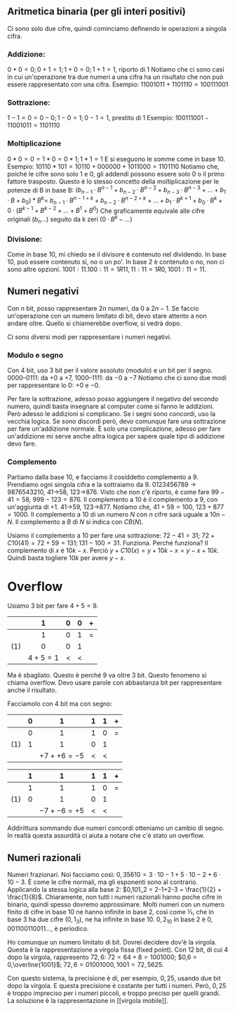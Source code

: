 ## Aritmetica binaria (per gli interi positivi)
Ci sono solo due cifre, quindi cominciamo definendo le operazioni a singola cifra.

### Addizione:
$0+0=0; 0+1=1; 1+0=0; 1+1=1$, riporto di 1
Notiamo che ci sono casi in cui un'operazione tra due numeri a una cifra ha un risultato che non può essere rappresentato con una cifra.
Esempio: $11001011+1101110=100111001$

### Sottrazione:
$1-1=0=0-0; 1-0=1; 0-1=1$, prestito di 1
Esempio: $100111001-11001011=1101110$

### Moltiplicazione
$0*0=0=1*0=0*1; 1*1=1$
E si eseguono le somme come in base 10.
Esempio: $10110*101=10110+000000+1011000=1101110$
Notiamo che, poiché le cifre sono solo 1 e 0, gli addendi possono essere solo 0 o il primo fattore trasposto.
Questo è lo stesso concetto della moltiplicazione per le potenze di B in base B:
	$(b_{n-1}·B^{n-1}+b_{n-2}·B^{n-2}+b_{n-3}·B^{n-3}+…+b_1·B+b_0)*B^k=$
	$b_{n-1}·B^{n-1+k}+b_{n-2}·B^{n-2+k}+…+b_1·B^{k+1}+b_0·B^k+0·(B^{k-1}+B^{k-2}+…+B^1+B^0)$
Che graficamente equivale alle cifre originali ($b_n…$) seguito da k zeri ($0·B^k-…$)

### Divisione:
Come in base 10, mi chiedo se il divisore è contenuto nel dividendo.
In base 10, può essere contenuto sì, no o un po'.
In base 2 è contenuto o no, non ci sono altre opzioni.
$1001:11. 100:11=1R11, 11:11=1R0, 1001:11= 11$.

## Numeri negativi

Con $n$ bit, posso rappresentare $2n$ numeri, da $0$ a $2n-1$.
Se faccio un'operazione con un numero limitato di bit, devo stare attento a non andare oltre.
Quello si chiamerebbe overflow, si vedrà dopo.

Ci sono diversi modi per rappresentare i numeri negativi.
### Modulo e segno

Con 4 bit, uso 3 bit per il valore assoluto (modulo) e un bit per il segno.
$0000–0111$: da $+0$ a $+7$, $1000–1111$: da $-0$ a $-7$
Notiamo che ci sono due modi per rappresentare lo 0: $+0$ e $-0$.

Per fare la sottrazione, adesso posso aggiungere il negativo del secondo numero, quindi basta insegnare al computer come si fanno le addizioni.
Però adesso le addizioni si complicano.
Se i segni sono concordi, uso la vecchia logica.
Se sono discordi però, devo comunque fare una sottrazione per fare un'addizione normale.
È solo una complicazione, adesso per fare un'addizione mi serve anche altra logica per sapere quale tipo di addizione devo fare.
### Complemento

Partiamo dalla base 10, e facciamo il cosiddetto complemento a 9.
Prendiamo ogni singola cifra e la sottraiamo da $9$.
$0123456789$ -> $9876543210$, $41$->$58$, $123$->$876$.
Visto che non c'è riporto, è come fare $99-41=58$, $999-123=876$.
Il complemento a 10 è il complemento a 9, con un'aggiunta di $+1$.
$41$->$59$, $123$->$877$.
Notiamo che, $41+59=100$, $123+877=1000$.
Il complemento a 10 di un numero $N$ con $n$ cifre sarà uguale a $10n-N$.
Il complemento a $B$ di $N$ si indica con $CB(N)$.

Usiamo il complemento a 10 per fare una sottrazione:
$72-41=31$;
$72+C10(41) = 72+59 = 131; 131-100 = 31$.
Funziona.
Perché funziona?
Il complemento di $x$ è $10k-x$. Perciò $y+C10(x)=y+10k-x=y-x+10k$.
Quindi basta togliere $10k$ per avere $y-x$.

# Overflow

Usiamo 3 bit per fare $4+5=9$.

|       |   $1$   | $0$ | $0$ | $+$ |
| :---: | :-----: | :-: | :-: | :-: |
|       |   $1$   | $0$ | $1$ | $=$ |
| $(1)$ |   $0$   | $0$ | $1$ |     |
|       | $4+5=1$ |  <  |  <  |     |

Ma è sbagliato.
Questo è perché 9 va oltre 3 bit.
Questo fenomeno si chiama overflow.
Devo usare parole con abbastanza bit per rappresentare anche il risultato.

Facciamolo con 4 bit ma con segno:

|       | $0$ |      $1$       | $1$ | $1$ | $+$ |
| :---: | :-: | :------------: | :-: | :-: | :-: |
|       | $0$ |      $1$       | $1$ | $0$ | $=$ |
| $(1)$ | $1$ |      $1$       | $0$ | $1$ |     |
|       |     | $+7 + +6 = -5$ |  <  |  <  |     |

|       | $1$ |      $1$       | $1$ | $1$ | $+$ |
| :---: | :-: | :------------: | :-: | :-: | :-: |
|       | $1$ |      $1$       | $1$ | $0$ | $=$ |
| $(1)$ | $0$ |      $1$       | $0$ | $1$ |     |
|       |     | $-7 + -6 = +5$ |  <  |  <  |     |

Addirittura sommando due numeri concordi otteniamo un cambio di segno.
In realtà questa assurdità ci aiuta a notare che c'è stato un overflow.

## Numeri razionali

Numeri frazionari.
Noi facciamo così: $0,35610 = 3·10-1+5·10-2+6·10-3$.
È come le cifre normali, ma gli esponenti sono al contrario.
Applicando la stessa logica alla base 2: $0,101_2 = 2-1+2-3 = \frac{1}{2} + \frac{1}{8}$.
Chiaramente, non tutti i numeri razionali hanno poche cifre in binario, quindi spesso dovremo approssimare.
Molti numeri con un numero finito di cifre in base 10 ne hanno infinite in base 2, così come ⅓, che in base 3 ha due cifre ($0,1_3$), ne ha infinite in base 10.
$0,2_{10}$ in base 2 è $0,001100110011…$, è periodico.

Ho comunque un numero limitato di bit.
Dovrei decidere dov'è la virgola. Questa è la rappresentazione a virgola fissa (fixed point).
Con 12 bit, di cui 4 dopo la virgola, rappresento $72,6$:
$72 = 64+8 = 1001000$;
$0,6 = 0,\overline{1001}$;
$72,6 = 01001000,1001 = 72,5625$.

Con questo sistema, la precisione è di, per esempio, $0,25$, usando due bit dopo la virgola.
E questa precisione è costante per tutti i numeri.
Però, $0,25$ è troppo impreciso per i numeri piccoli, e troppo preciso per quelli grandi.
La soluzione è la rappresentazione in [[virgola mobile]].